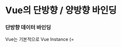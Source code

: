 # Vue의 단방향 / 양방향 바인딩

### 단방향 데이터 바인딩

Vue는 기본적으로 Vue Instance (= <script> = javascript) >> DOM (= <template> = html) 으로 향하는 단방향 바인딩이다. 
따라서 `<template>`, `<script>`, `<style>` 형태를 가지는 Vue 싱글 파일 컴포넌트에서 `<script>`의 데이터가 변경되면 `<template>`에 바인딩된 데이터가 같이 변경된다.
단방향 바인딩되어 있기 때문에 반대로 `<template>`에서 데이터가 변경되더라도 `<script>`의 데이터는 변경되지 않는다. 데이터 변경을 위해서는 `<script>`를 통해야만 한다.


```vue
<template>
  <div>
    <button @click="hello">hello</button>
    <button @click="bye">bye</button>
    <div>{{ text }}</div>
  </div>
</template>

<script>
export default {
  data: {
    text: 'hello',
  },
  methods: {
    // bye 버튼 클릭하면 text bye로 변경
    bye() {
      this.text = 'bye';
    },
    // hello 버튼 클릭하면 text hello로 변경
    hello() {
      this.text = 'hello';
    }
  }
}
</script>

<style>

</style>
```

위의 예제의 경우 <template>(뷰)에서 click이 일어나면 method를 통해서 <script>의 data가 변경되고, 단방향으로 데이터 바인딩된 `<div>{{ text }}</div>` 부분이 갱신되게 된다.

- v-bind

```html
<v-flex 
xs12 sm6 
v-for="(content, cardIdx) in contents" 
v-bind:key="content.idx" 
>
    <v-layout wrap>
        <v-flex 
        xs12 
        v-show="content.media"
        >
            
            <Card 
            v-bind:cardIdx="cardIdx"
            />

        </v-flex>
    </v-layout>
</v-flex>
```

기존 html 태그의 속성에 `<Card v-bind:cardIdx="cardIdx"/>`와 같이 `v-bind`혹은 `:`로 해당 속성의 값을 <script>의 data, computed, methods 등과 단방향으로 바인딩 가능하다.
html 태그에서 `v-`로 시작하는 태그 속성도 기본적으로 단방향 바인딩 된다.  

- 컴포넌트 간의 단방향 데이터 바인딩 (props)

Vue는 컴포넌트간의 상위, 하위 속성 사이에서도 단방향 바인딩을 형성한다. 모든 props는 상위 속성이 업데이트되면 하위로 흐르지만 그 반대는 안된다. 
이로써 데이터 흐름을 예측 가능하도록 만들 수 있다. 하위에서 상위로 데이터를 보내기 위해 emit과 같은 eventUp이나 이벤트 버스를 사용하는 방법이 있지만, 
재사용이 많아지는 복잡한 컴포넌트 구조에서는 수정과 확장, 유지보수 모두 어렵게 된다. 
따라서 [Flux 패턴](https://github.com/iiaii/memo/blob/master/patterns/flux.md)과 유사한 구조의 Vuex를 사용해 컴포넌트간 통신을 단방향 흐름으로 제어하도록 만들어야 한다.




### 양방향 데이터 바인딩

- v-model

```html
<v-text-field 
class="questrial" 
height="45px" 
append-icon="fas fa-sign-in-alt"
@click:append="addCommentClicked"
@keyup.enter="addCommentClicked"
v-model="newComment"
background-color="grey lighten-2" 
:placeholder="isUserLoggedIn ? '댓글을 입력하세요...' : '로그인이 필요합니다'" 
rounded
:label="textInputMetaLabel"
>
</v-text-field>
```

v-model은 v-bind와 v-on의 조합으로 양방향 데이터 바인딩을 가능하게 한다. 
예제 코드와 같이 입력창, Radio 버튼, Check box 등에 주로 사용되며 `<script>`에서 변경하더라도 데이터가 변경되고 `<template>`에서 변경하더라도 데이터가 변경된다.



---
- [컴포넌트 단방향 데이터 흐름](https://kr.vuejs.org/v2/guide/components.html#%EB%8B%A8%EB%B0%A9%ED%96%A5-%EB%8D%B0%EC%9D%B4%ED%84%B0-%ED%9D%90%EB%A6%84)
- [Vue data-binding](https://adrian0220.tistory.com/176)
- [Vue Two-way-binding](https://medium.com/@hozacho/%EC%96%91%EB%B0%A9%ED%96%A5-%EB%8D%B0%EC%9D%B4%ED%84%B0-%EB%B0%94%EC%9D%B8%EB%94%A9-v-model-two-way-binding-vuejs-directive-%EB%A7%A8%EB%95%85%EC%97%90-vuejs-43b37de2633f)
